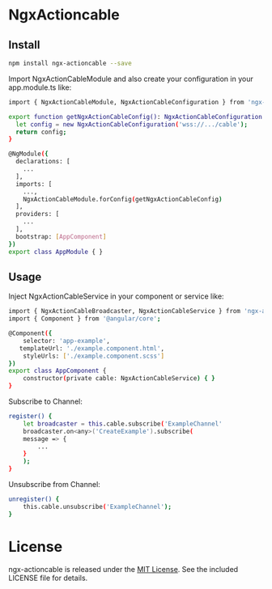 # NgxActioncable

## Install

```bash
npm install ngx-actioncable --save
```

Import NgxActionCableModule and also create your configuration in your app.module.ts like:
```bash
import { NgxActionCableModule, NgxActionCableConfiguration } from 'ngx-actioncable';

export function getNgxActionCableConfig(): NgxActionCableConfiguration {
  let config = new NgxActionCableConfiguration('wss://.../cable');
  return config;
}

@NgModule({
  declarations: [
    ...
  ],
  imports: [
    ...,
    NgxActionCableModule.forConfig(getNgxActionCableConfig)
  ],
  providers: [
    ...
  ],
  bootstrap: [AppComponent]
})
export class AppModule { }
```


## Usage

Inject NgxActionCableService in your component or service like:
```bash
import { NgxActionCableBroadcaster, NgxActionCableService } from 'ngx-actioncable';
import { Component } from '@angular/core';

@Component({
    selector: 'app-example',
   templateUrl: './example.component.html',
    styleUrls: ['./example.component.scss']
})
export class AppComponent {
    constructor(private cable: NgxActionCableService) { }
}
```

Subscribe to Channel:
```bash
register() {
    let broadcaster = this.cable.subscribe('ExampleChannel'
    broadcaster.on<any>('CreateExample').subscribe(
	message => {
	    ...
	}
    );
}
```

Unsubscribe from Channel:
```bash
unregister() {
    this.cable.unsubscribe('ExampleChannel');
}
```

# License
ngx-actioncable is released under the [MIT License](https://opensource.org/licenses/MIT). See the included LICENSE file for details.
